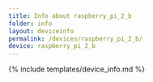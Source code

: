```yaml
---
title: Info about raspberry_pi_2_b
folder: info
layout: deviceinfo
permalink: /devices/raspberry_pi_2_b/
device: raspberry_pi_2_b
---
```

{% include templates/device_info.md %}

